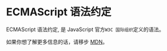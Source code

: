 # ECMAScript 语法约定

ECMAScript 语法约定, 是 JavaScript 官方`W3C 国际组织`定义的语法。

如果你想了解更多信息的话，请移步 [MDN](https://developer.mozilla.org/zh-CN/docs/Learn/JavaScript)。

<ElMindmap :data="data" height="480" :router="router" :offsetLeft="50" />

<script setup>
import {  ref } from "vue";
const data = ref({
	data: {
		text: "ECMAScript 语法约定",
	},
	children: [
		{ 
			data: { text: "数据类型 & 变量", note: "数据类型 & 变量声明 & 解构赋值 & var 变量提升 & 变量作用域 & 闭包 & 字符串运算符" },
		},
		{ 
			data: { text: "流程控制", note: "分支语句 & 循环语句 & 跳转语句" },
		},
		{ 
			data: { text: "函数", note: "声明函数 & 调用函数 & 参数 & 返回值 & 箭头函数 & 默认参数 & 函数表达式 & 函数递归 & 作用域 & 作用域链 & 立即执行函数" },
		},
		{ 
			data: { text: "面向对象", note: "声明类 & 构造器 & 实例化 & 继承 & 访问器 & 静态方法" },
		},
		{ 
			data: { text: "模块", note: "模块导入(导出) & Promise 对象 & async/await & Reflect 对象 & Set 对象 & Map 对象 & Weakset 对象 & Weakmap 对象 & Symbol 对象" },
		},
	],
})
</script>
